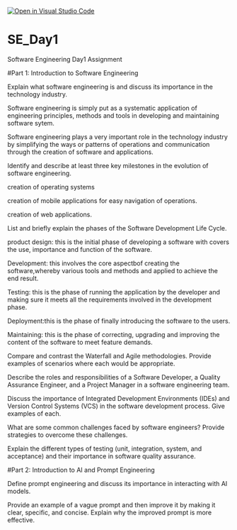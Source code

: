 [![Open in Visual Studio Code](https://classroom.github.com/assets/open-in-vscode-2e0aaae1b6195c2367325f4f02e2d04e9abb55f0b24a779b69b11b9e10269abc.svg)](https://classroom.github.com/online_ide?assignment_repo_id=15560562&assignment_repo_type=AssignmentRepo)
# SE_Day1
Software Engineering Day1 Assignment

#Part 1: Introduction to Software Engineering

Explain what software engineering is and discuss its importance in the technology industry.

Software engineering is simply put as a systematic application of engineering principles, methods and tools in developing and maintaining software sytem.

Software engineering plays a very important role in the technology industry by simplifying the ways or patterns of operations and communication through the creation of software and applications.

Identify and describe at least three key milestones in the evolution of software engineering.

creation of operating systems

creation of mobile applications for easy navigation of operations.

creation of web applications.

List and briefly explain the phases of the Software Development Life Cycle.

product design: this is the initial phase of developing a software with covers the use, importance and function of the software.

Development: this involves the core aspectbof creating the software,whereby various tools and methods and applied to achieve the end result.

Testing: this is the phase of running the application by the developer and making sure it meets all the requirements involved in the development phase.

Deployment:this is the phase of finally introducing the software to the users.

Maintaining: this is the phase of correcting, upgrading and improving the content of the software to meet feature demands.

Compare and contrast the Waterfall and Agile methodologies. Provide examples of scenarios where each would be appropriate.


Describe the roles and responsibilities of a Software Developer, a Quality Assurance Engineer, and a Project Manager in a software engineering team.


Discuss the importance of Integrated Development Environments (IDEs) and Version Control Systems (VCS) in the software development process. Give examples of each.


What are some common challenges faced by software engineers? Provide strategies to overcome these challenges.


Explain the different types of testing (unit, integration, system, and acceptance) and their importance in software quality assurance.


#Part 2: Introduction to AI and Prompt Engineering


Define prompt engineering and discuss its importance in interacting with AI models.


Provide an example of a vague prompt and then improve it by making it clear, specific, and concise. Explain why the improved prompt is more effective.
